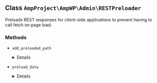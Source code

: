## Class `AmpProject\AmpWP\Admin\RESTPreloader`

Preloads REST responses for client-side applications to prevent having to call fetch on page load.

### Methods
* `add_preloaded_path`

	<details>

	```php
	public add_preloaded_path( $path )
	```

	Adds a REST path to be preloaded.


	</details>
* `preload_data`

	<details>

	```php
	public preload_data()
	```

	Preloads data using apiFetch preloading middleware.


	</details>
